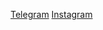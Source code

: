 <img src="https://media.cnn.com/api/v1/images/stellar/prod/230112104423-tiger-woods-file-121722.jpg?c=original" alt="">

<a href="https://t.me/Bagtzhanov">Telegram</a>
<a href="https://instagram.com/marat_bagtzhanov">Instagram</a>
